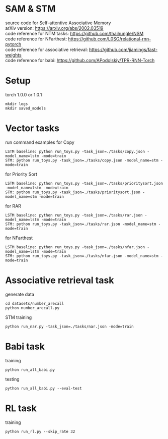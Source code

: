 # SAM & STM
source code for Self-attentive Associative Memory  
arXiv version: https://arxiv.org/abs/2002.03519  
code reference for NTM tasks: https://github.com/thaihungle/NSM  
code reference for NFarthest: https://github.com/L0SG/relational-rnn-pytorch    
code reference for associative retrieval: https://github.com/jiamings/fast-weights  
code reference for babi: https://github.com/APodolskiy/TPR-RNN-Torch

# Setup  
torch 1.0.0 or 1.0.1
```
mkdir logs
mkdir saved_models
```

# Vector tasks
run command examples for Copy
``` 
LSTM baseline: python run_toys.py -task_json=./tasks/copy.json -model_name=lstm -mode=train
STM: python run_toys.py -task_json=./tasks/copy.json -model_name=stm -mode=train
```
for Priority Sort 
``` 
LSTM baseline: python run_toys.py -task_json=./tasks/prioritysort.json -model_name=lstm -mode=train
STM: python run_toys.py -task_json=./tasks/prioritysort.json -model_name=stm -mode=train
```
for RAR 
``` 
LSTM baseline: python run_toys.py -task_json=./tasks/rar.json -model_name=lstm -mode=train
STM: python run_toys.py -task_json=./tasks/rar.json -model_name=stm -mode=train
```
for NFarthest 
``` 
LSTM baseline: python run_toys.py -task_json=./tasks/nfar.json -model_name=lstm -mode=train
STM: python run_toys.py -task_json=./tasks/nfar.json -model_name=stm -mode=train
```

# Associative retrieval task
generate data  
```
cd datasets/number_arecall
python number_arecall.py
```
STM training  
``` 
python run_nar.py -task_json=./tasks/nar.json -mode=train
```

# Babi task
training
```
python run_all_babi.py 
```
testing
```
python run_all_babi.py --eval-test
```

# RL task
training
```
python run_rl.py --skip_rate 32
```